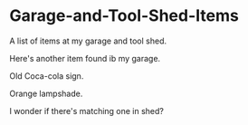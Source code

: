# Garage-and-Tool-Shed-Items
A list of items at my garage and tool shed.

Here's another item found ib my garage.

Old Coca-cola sign.

Orange lampshade.

I wonder if there's matching one in shed?
